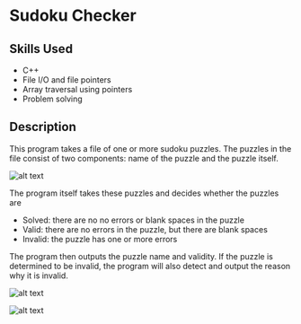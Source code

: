 # Sudoku Checker

## Skills Used
- C++
- File I/O and file pointers
- Array traversal using pointers
- Problem solving

## Description
This program takes a file of one or more sudoku puzzles. The puzzles in the file consist of two components: name of the puzzle and the puzzle itself.

![alt text](https://github.com/JuhiPatel28/SudokuChecker/blob/main/Images/p1.png)

The program itself takes these puzzles and decides whether the puzzles are
- Solved: there are no no errors or blank spaces in the puzzle
- Valid: there are no errors in the puzzle, but there are blank spaces
- Invalid: the puzzle has one or more errors

The program then outputs the puzzle name and validity. If the puzzle is determined to be invalid, the program will also detect and output the reason why it is invalid. 

![alt text](https://github.com/JuhiPatel28/SudokuChecker/blob/main/Images/p2.png)

![alt text](https://github.com/JuhiPatel28/SudokuChecker/blob/main/Images/p3.png)
